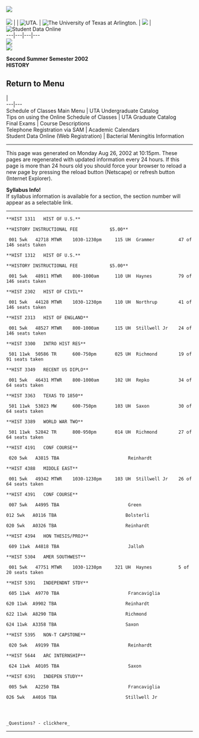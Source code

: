 ![](http://www-ais2.uta.edu/sched/images/clearpixel.gif)  
---  
![](http://www-ais2.uta.edu/sched/images/clearpixel.gif) |  |
![UTA.](http://www-ais2.uta.edu/sched/images/logo.gif) | ![The University of
Texas at Arlington.](http://www-ais2.uta.edu/sched/images/university.gif) |
![](http://www-ais2.uta.edu/sched/images/clearpixel.gif) | ![Student Data
Online](http://www-ais2.uta.edu/sched/images/sco.gif)  
---|---|---|---  
![](http://www-ais2.uta.edu/sched/images/clearpixel.gif)  
![](http://www-ais2.uta.edu/sched/images/clearpixel.gif)  
  
**Second Summer Semester 2002**  
**HISTORY**  
  
Return to Menu  
---  
|  
---|---  
Schedule of Classes Main Menu | UTA Undergraduate Catalog  
Tips on using the Online Schedule of Classes | UTA Graduate Catalog  
Final Exams | Course Descriptions  
Telephone Registration via SAM | Academic Calendars  
Student Data Online (Web Registration) | Bacterial Meningitis Information  
  
* * *  
  
  
This page was generated on Monday Aug 26, 2002 at 10:15pm. These pages are
regenerated with updated information every 24 hours. If this page is more than
24 hours old you should force your browser to reload a new page by pressing
the reload button (Netscape) or refresh button (Internet Explorer).  
  
**Syllabus Info!**  
If syllabus information is available for a section, the section number will
appear as a selectable link.  
  
  
---  
      
    
      
    **HIST 1311   HIST OF U.S.**
      
    **HISTORY INSTRUCTIONAL FEE     	   $5.00**
      
     001 5wk   42718 MTWR    1030-1230pm     115 UH  Grammer         47 of 146 seats taken 
      
    **HIST 1312   HIST OF U.S.**
      
    **HISTORY INSTRUCTIONAL FEE     	   $5.00**
      
     001 5wk   48911 MTWR    800-1000am      110 UH  Haynes          79 of 146 seats taken 
      
    **HIST 2302   HIST OF CIVIL**
      
     001 5wk   44128 MTWR    1030-1230pm     110 UH  Northrup        41 of 146 seats taken 
      
    **HIST 2313   HIST OF ENGLAND**
      
     001 5wk   48527 MTWR    800-1000am      115 UH  Stillwell Jr    24 of 146 seats taken 
      
    **HIST 3300   INTRO HIST RES**
      
     501 11wk  50586 TR      600-750pm       025 UH  Richmond        19 of 91 seats taken  
      
    **HIST 3349   RECENT US DIPLO**
      
     001 5wk   46431 MTWR    800-1000am      102 UH  Repko           34 of 64 seats taken  
      
    **HIST 3363   TEXAS TO 1850**
      
     501 11wk  53023 MW      600-750pm       103 UH  Saxon           30 of 64 seats taken  
      
    **HIST 3389   WORLD WAR TWO**
      
     501 11wk  52842 TR      800-950pm       014 UH  Richmond        27 of 64 seats taken  
      
    **HIST 4191   CONF COURSE**
      
     020 5wk   A3815 TBA                          Reinhardt                             
      
    **HIST 4388   MIDDLE EAST**
      
     001 5wk   49342 MTWR    1030-1230pm     103 UH  Stillwell Jr    26 of 64 seats taken  
      
    **HIST 4391   CONF COURSE**
      
     007 5wk   A4995 TBA                          Green                                 
      
    012 5wk   A0116 TBA                          Bolsterli                             
      
    020 5wk   A0326 TBA                          Reinhardt                             
      
    **HIST 4394   HON THESIS/PROJ**
      
     609 11wk  A4818 TBA                          Jalloh                                
      
    **HIST 5304   AMER SOUTHWEST**
      
     001 5wk   47751 MTWR    1030-1230pm     321 UH  Haynes          5 of 20 seats taken   
      
    **HIST 5391   INDEPENDNT STDY**
      
     605 11wk  A9770 TBA                          Francaviglia                          
      
    620 11wk  A9902 TBA                          Reinhardt                             
      
    622 11wk  A8290 TBA                          Richmond                              
      
    624 11wk  A3358 TBA                          Saxon                                 
      
    **HIST 5395   NON-T CAPSTONE**
      
     020 5wk   A9199 TBA                          Reinhardt                             
      
    **HIST 5644   ARC INTERNSHIP**
      
     624 11wk  A0105 TBA                          Saxon                                 
      
    **HIST 6391   INDEPEN STUDY**
      
     005 5wk   A2250 TBA                          Francaviglia                          
      
    026 5wk   A4016 TBA                          Stillwell Jr                          
      
      
    
      
    _Questions? - clickhere_
      
  
---

